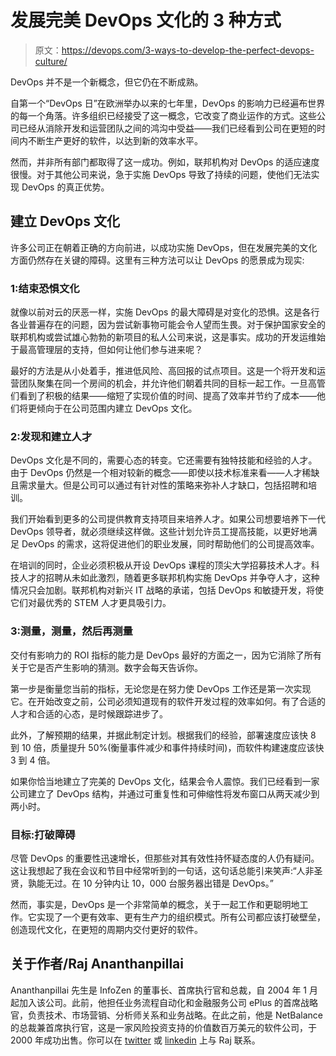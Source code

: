 # 发展完美 DevOps 文化的 3 种方式

> 原文：<https://devops.com/3-ways-to-develop-the-perfect-devops-culture/>

DevOps 并不是一个新概念，但它仍在不断成熟。

自第一个“DevOps 日”在欧洲举办以来的七年里，DevOps 的影响力已经遍布世界的每一个角落。许多组织已经接受了这一概念，它改变了商业运作的方式。这些公司已经从消除开发和运营团队之间的鸿沟中受益——我们已经看到公司在更短的时间内不断生产更好的软件，以达到新的效率水平。

然而，并非所有部门都取得了这一成功。例如，联邦机构对 DevOps 的适应速度很慢。对于其他公司来说，急于实施 DevOps 导致了持续的问题，使他们无法实现 DevOps 的真正优势。

## 建立 DevOps 文化

许多公司正在朝着正确的方向前进，以成功实施 DevOps，但在发展完美的文化方面仍然存在关键的障碍。这里有三种方法可以让 DevOps 的愿景成为现实:

### 1:结束恐惧文化

就像以前对云的厌恶一样，实施 DevOps 的最大障碍是对变化的恐惧。这是各行各业普遍存在的问题，因为尝试新事物可能会令人望而生畏。对于保护国家安全的联邦机构或尝试雄心勃勃的新项目的私人公司来说，这是事实。成功的开发运维始于最高管理层的支持，但如何让他们参与进来呢？

最好的方法是从小处着手，推进低风险、高回报的试点项目。这是一个将开发和运营团队聚集在同一个房间的机会，并允许他们朝着共同的目标一起工作。一旦高管们看到了积极的结果——缩短了实现价值的时间、提高了效率并节约了成本——他们将更倾向于在公司范围内建立 DevOps 文化。

### 2:发现和建立人才

DevOps 文化是不同的，需要心态的转变。它还需要有独特技能和经验的人才。由于 DevOps 仍然是一个相对较新的概念——即使以技术标准来看——人才稀缺且需求量大。但是公司可以通过有针对性的策略来弥补人才缺口，包括招聘和培训。

我们开始看到更多的公司提供教育支持项目来培养人才。如果公司想要培养下一代 DevOps 领导者，就必须继续这样做。这些计划允许员工提高技能，以更好地满足 DevOps 的需求，这将促进他们的职业发展，同时帮助他们的公司提高效率。

在培训的同时，企业必须积极从开设 DevOps 课程的顶尖大学招募技术人才。科技人才的招聘从未如此激烈，随着更多联邦机构实施 DevOps 并争夺人才，这种情况只会加剧。联邦机构对新兴 IT 战略的承诺，包括 DevOps 和敏捷开发，将使它们对最优秀的 STEM 人才更具吸引力。

### 3:测量，测量，然后再测量

交付有影响力的 ROI 指标的能力是 DevOps 最好的方面之一，因为它消除了所有关于它是否产生影响的猜测。数字会每天告诉你。

第一步是衡量您当前的指标，无论您是在努力使 DevOps 工作还是第一次实现它。在开始改变之前，公司必须知道现有的软件开发过程的效率如何。有了合适的人才和合适的心态，是时候跟踪进步了。

此外，了解预期的结果，并据此制定计划。根据我们的经验，部署速度应该快 8 到 10 倍，质量提升 50%(衡量事件减少和事件持续时间)，而软件构建速度应该快 3 到 4 倍。

如果你恰当地建立了完美的 DevOps 文化，结果会令人震惊。我们已经看到一家公司建立了 DevOps 结构，并通过可重复性和可伸缩性将发布窗口从两天减少到两小时。

### 目标:打破障碍

尽管 DevOps 的重要性迅速增长，但那些对其有效性持怀疑态度的人仍有疑问。这让我想起了我在会议和节目中经常听到的一句话，这句话总能引来笑声:“人非圣贤，孰能无过。在 10 分钟内让 10，000 台服务器出错是 DevOps。”

然而，事实是，DevOps 是一个非常简单的概念，关于一起工作和更聪明地工作。它实现了一个更有效率、更有生产力的组织模式。所有公司都应该打破壁垒，创造现代文化，在更短的周期内交付更好的软件。

## 关于作者/Raj Ananthanpillai

Ananthanpillai 先生是 InfoZen 的董事长、首席执行官和总裁，自 2004 年 1 月起加入该公司。此前，他担任业务流程自动化和金融服务公司 ePlus 的首席战略官，负责技术、市场营销、分析师关系和业务战略。在此之前，他是 NetBalance 的总裁兼首席执行官，这是一家风险投资支持的价值数百万美元的软件公司，于 2000 年成功出售。你可以在 [twitter](https://twitter.com/InfoZenCorp) 或 [linkedin](https://www.linkedin.com/company/32963) 上与 Raj 联系。